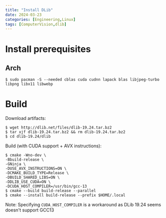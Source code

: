```yaml
---
title: "Install DLib"
date: 2024-03-23
categories: [Engineering,Linux]
tags: [ComputerVision,dlib]
---
```


# Install prerequisites

## Arch

```shell
$ sudo pacman -S --needed cblas cuda cudnn lapack blas libjpeg-turbo libpng libx11 libwebp
```

# Build

Download artifacts:
```shell
$ wget http://dlib.net/files/dlib-19.24.tar.bz2
$ tar xjf dlib-19.24.tar.bz2 && rm dlib-19.24.tar.bz2
$ cd dlib-19.24/dlib
```

Build (with CUDA support + AVX instructions):
```shell
$ cmake -Wno-dev \
-Bbuild-release \
-GNinja \
-DUSE_AVX_INSTRUCTIONS=ON \
-DCMAKE_BUILD_TYPE=Release \
-DBUILD_SHARED_LIBS=ON \
-DDLIB_USE_CUDA=ON \
-DCUDA_HOST_COMPILER=/usr/bin/gcc-13
$ cmake --build build-release --parallel
$ cmake --install build-release --prefix $HOME/.local
```

Note: Specifying `CUDA_HOST_COMPILER` is a workaround as DLib 19.24 seems doesn't support GCC13
